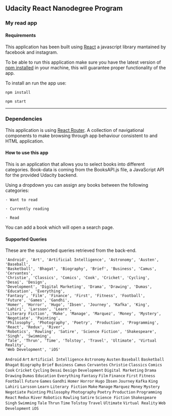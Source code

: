 ## Udacity React Nanodegree Program

### My read app
#### Requirements

This application has been built using [React](https://en.wikipedia.org/wiki/React_(JavaScript_library)) a javascript library mantained by facebook and instagram. 

To be able to run this application make sure you have the latest version of [npm installed](https://www.npmjs.com) in your machine, this will guarantee proper functionality of the app.

To install an run the app use:
```
npm install
``` 

```
npm start
``` 

---

### Dependencies

This application is using [React Router](https://www.npmjs.com/package/react-router). A collection of navigational components to make browsing through app behaviour consistent to and HTML application.

#### How to use this app

This is an application that allows you to select books into different categories. 
Book-data is coming from the BooksAPI.js file, a JavaScript API for the provided Udacity backend.

Using a dropdown you can assign any books between the following categories:

``` 
· Want to read 
 ``` 
 ``` 
· Currently reading
 ``` 
 ``` 
· Read
```

You can add a book which will open a search page.


#### Supported Queries

These are the supported queries retrieved from the back-end.

```
'Android', 'Art', 'Artificial Intelligence', 'Astronomy', 'Austen', 'Baseball',
'Basketball', 'Bhagat', 'Biography', 'Brief', 'Business', 'Camus', 'Cervantes', 
'Christie', 'Classics', 'Comics', 'Cook', 'Cricket', 'Cycling', 'Desai', 'Design', 
'Development', 'Digital Marketing', 'Drama', 'Drawing', 'Dumas', 'Education', 'Everything', 
'Fantasy', 'Film', 'Finance', 'First', 'Fitness', 'Football', 'Future', 'Games', 'Gandhi',
'Homer', 'Horror', 'Hugo', 'Ibsen', 'Journey', 'Kafka', 'King', 'Lahiri', 'Larsson', 'Learn',
'Literary Fiction', 'Make', 'Manage', 'Marquez', 'Money', 'Mystery', 'Negotiate', 'Painting',
'Philosophy', 'Photography', 'Poetry', 'Production', 'Programming', 'React', 'Redux', 'River', 
'Robotics', 'Rowling', 'Satire', 'Science Fiction', 'Shakespeare', 'Singh', 'Swimming',
'Tale', 'Thrun', 'Time', 'Tolstoy', 'Travel', 'Ultimate', 'Virtual Reality', 
'Web Development', 'iOS'
```

`Android`  `Art`  `Artificial Intelligence`  `Astronomy`  `Austen`  `Baseball`  `Basketball`  `Bhagat`  `Biography`  `Brief`  `Business`  `Camus`  `Cervantes`  `Christie`  `Classics`  `Comics`  `Cook`  `Cricket`  `Cycling`  `Desai`  `Design`  `Development`  `Digital Marketing`  `Drama`  `Drawing`  `Dumas`  `Education`  `Everything`  `Fantasy`  `Film`  `Finance`  `First`  `Fitness`  `Football`  `Future`  `Games`  `Gandhi`  `Homer`  `Horror`  `Hugo`  `Ibsen`  `Journey`  `Kafka`  `King`  `Lahiri`  `Larsson`  `Learn`  `Literary Fiction`  `Make`  `Manage`  `Marquez`  `Money`  `Mystery`  `Negotiate`  `Painting`  `Philosophy`  `Photography`  `Poetry`  `Production`  `Programming`  `React`  `Redux`  `River`  `Robotics`  `Rowling`  `Satire`  `Science Fiction`  `Shakespeare`  `Singh`  `Swimming`  `Tale`  `Thrun`  `Time`  `Tolstoy`  `Travel`  `Ultimate`  `Virtual Reality`  `Web Development`  `iOS`
